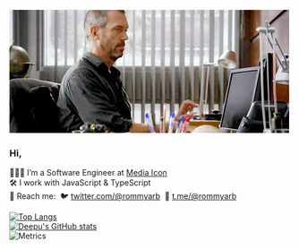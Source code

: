 ![Github readme banner](https://raw.githubusercontent.com/rommyarb/rommyarb/main/dr_house_typing.webp)

### Hi,
🧑🏻‍💻 I’m a Software Engineer at [Media Icon](https://multimediaicon.com)<br/>
🛠️ I work with JavaScript &amp; TypeScript<br/>
👋 Reach me:&nbsp;&nbsp;🐦&nbsp;[twitter.com/@rommyarb](https://twitter.com/rommyarb)&nbsp;&nbsp;💬&nbsp;[t.me/@rommyarb](https://t.me/rommyarb)

[![Top Langs](https://github-readme-stats.vercel.app/api/top-langs/?username=rommyarb&layout=compact&theme=dark&hide_border=false)](https://github.com/rommyarb/github-readme-stats)<br/>
[![Deepu's GitHub stats](https://github-readme-stats.vercel.app/api?username=rommyarb&show_icons=true&theme=dark&hide_border=false&hide_title=true&count_private=true)](https://github.com/rommyarb/github-readme-stats)<br/>
![Metrics](https://github-readme-streak-stats.herokuapp.com/?user=rommyarb&theme=dark&hide_border=false)
